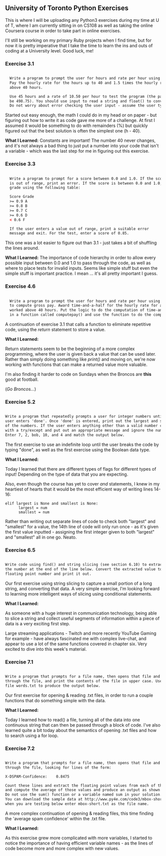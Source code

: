 ## University of Toronto Python Exercises

This is where I will be uploading any Python3 exercises during my time at U of T, where I am currently sitting in on CS108 as well as taking the online Coursera course in order to take part in online exercises.

I'll still be working on my primary Ruby projects when I find time, but for now it is pretty imperative that I take the time to learn the ins and outs of coding at a University level. Good luck, me!

### Exercise 3.1

```html

  Write a program to prompt the user for hours and rate per hour using input to compute gross pay.
  Pay the hourly rate for the hours up to 40 and 1.5 times the hourly rate for all hours worked
  above 40 hours.

  Use 45 hours and a rate of 10.50 per hour to test the program (the pay should
  be 498.75). You should use input to read a string and float() to convert the string to a number.
  Do not worry about error checking the user input - assume the user types numbers properly.

```

Started out easy enough, the math I could do in my head or on paper - but figuring out how to write it as code gave me more of a challenge. At first I assumed it would be something to do with remainders (%) but quickly figured out that the best solution is often the simplest one (h - 40).

**What I Learned:**
Constants are important! The number 40 never changes, and it's not always a bad thing to just put a number into your code that isn't a variable - which was the last step for me in figuring out this exercise.

### Exercise 3.3

```html

  Write a program to prompt for a score between 0.0 and 1.0. If the score
  is out of range, print an error. If the score is between 0.0 and 1.0, print a
  grade using the following table:

  Score Grade
  >= 0.9 A
  >= 0.8 B
  >= 0.7 C
  >= 0.6 D
  < 0.6 F

  If the user enters a value out of range, print a suitable error
  message and exit. For the test, enter a score of 0.85.

```

This one was a lot easier to figure out than 3.1 - just takes a bit of shuffling the lines around.

**What I Learned:**
The importance of code hierarchy in order to allow every possible input between 0.0 and 1.0 to pass through the code, as well as where to place tests for invalid inputs. Seems like simple stuff but even the simple stuff is important practice. I mean ... it's all pretty important I guess.  

### Exercise 4.6

```html

  Write a program to prompt the user for hours and rate per hour using input
  to compute gross pay. Award time-and-a-half for the hourly rate for all hours
  worked above 40 hours. Put the logic to do the computation of time-and-a-half
  in a function called computepay() and use the function to do the computation.

```

A continuation of exercise 3.1 that calls a function to eliminate repetitive code, using the _return_ statement to store a value.

**What I Learned:**

Return statements seem to be the beginning of a more complex programming, where the user is given back a value that can be used later. Rather than simply doing something like _print()_ and moving on, we're now working with functions that can make a returned value more valuable.

I'm also finding it harder to code on Sundays when the Broncos are __this__ good at football.

(_Go Broncos..._)

### Exercise 5.2

```html

Write a program that repeatedly prompts a user for integer numbers until the
user enters 'done'. Once 'done' is entered, print out the largest and smallest
of the numbers. If the user enters anything other than a valid number catch it
with a try/except and put out an appropriate message and ignore the number.
Enter 7, 2, bob, 10, and 4 and match the output below.

```

The first exercise to use an indefinite loop until the user breaks the code by typing "done", as well as the first exercise using the Boolean data type.

**What I Learned:**

Today I learned that there are different types of flags for different types of input! Depending on the type of data that you are expecting.

Also, even though the course has yet to cover _and_ statements, I knew in my heartiest of hearts that it would be the most efficient way of writing lines 14-16:

```Python3
elif largest is None and smallest is None:
      largest = num
      smallest = num
```

Rather than writing out separate lines of code to check both "largest" and "smallest" for a value, the 14th line of code will only run once - as it's given the first value inputted - assigning the first integer given to both "largest" and "smallest" all in one go. Neato.

### Exercise 6.5

```html

Write code using find() and string slicing (see section 6.10) to extract
the number at the end of the line below. Convert the extracted value to a
floating point number and print it out.

```

Our first exercise using string slicing to capture a small portion of a long string, and converting that data. A very simple exercise, I'm looking forward to learning more intelligent ways of slicing using conditional statements.

**What I Learned:**

As someone with a huge interest in communication technology, being able to slice a string and collect useful segments of information within a piece of data is a very exciting first step.

Large streaming applications - Twitch and more recently YouTube Gaming for example - have always fascinated me with complex live-chat, and appear to use a lot of the same functions covered in chapter six. Very excited to dive into this week's material.

### Exercise 7.1

```html

Write a program that prompts for a file name, then opens that file and reads
through the file, and print the contents of the file in upper case. Use the
file words.txt to produce the output below.

```

Our first exercise for opening & reading .txt files, in order to run a couple functions that do something simple with the data.

**What I Learned:**

Today I learned how to read() a file, turning all of the data into one continuous string that can then be passed through a block of code. I've also learned quite a bit today about the semantics of opening .txt files and how to search using a for loop.

### Exercise 7.2

```html

Write a program that prompts for a file name, then opens that file and reads
through the file, looking for lines of the form:

X-DSPAM-Confidence:    0.8475

Count these lines and extract the floating point values from each of the lines
and compute the average of those values and produce an output as shown below.
Do not use the sum() function or a variable named sum in your solution.
You can download the sample data at http://www.py4e.com/code3/mbox-short.txt
when you are testing below enter mbox-short.txt as the file name.

```

A more complex continuation of opening & reading files, this time finding the 'average spam confidence' within the .txt file.

**What I Learned:**

As this exercise grew more complicated with more variables, I started to notice the importance of having efficient variable names - as the lines of code become more and more complex with new values.
